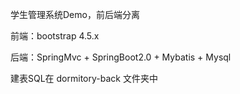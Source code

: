 学生管理系统Demo，前后端分离

前端：bootstrap 4.5.x

后端：SpringMvc + SpringBoot2.0 + Mybatis + Mysql

建表SQL在 dormitory-back 文件夹中

